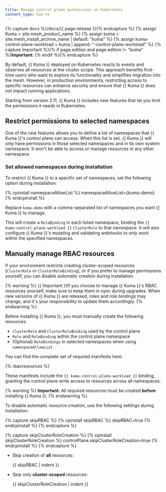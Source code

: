 ```yaml
---
title: Manage control plane permissions on Kubernetes
content_type: how-to
---
```


{% capture docs %}/docs/{{ page.release }}{% endcapture %}
{% assign Kuma = site.mesh_product_name %}
{% assign kuma = site.mesh_install_archive_name | default: "kuma" %}
{% assign kuma-control-plane-workload = kuma | append: "-control-plane-workload" %}
{% capture Important %}{% if page.edition and page.edition != "kuma" %}**Important:** {% endif %}{% endcapture %}

By default, {{ Kuma }} deployed on Kubernetes reacts to events and observes all resources at the cluster scope. This approach benefits first-time users who want to explore its functionality and simplifies migration into the mesh. However, in production environments, restricting access to specific resources can enhance security and ensure that {{ Kuma }} does not impact running applications.

Starting from version 2.11, {{ Kuma }} includes new features that let you limit the permissions it needs in Kubernetes.

## Restrict permissions to selected namespaces

One of the new features allows you to define a list of namespaces that {{ Kuma }}'s control plane can access. When this list is set, {{ Kuma }} will only have permissions in those selected namespaces and in its own system namespace. It won't be able to access or manage resources in any other namespace.

### Set allowed namespaces during installation

To restrict {{ Kuma }} to a specific set of namespaces, set the following option during installation:

{% cpinstall namespaceAllowList %}
namespaceAllowList={kuma-demo}
{% endcpinstall %}

Replace `kuma-demo` with a comma-separated list of namespaces you want {{ Kuma }} to manage.

This will create a `RoleBinding` in each listed namespace, binding the `{{ kuma-control-plane-workload }}` `ClusterRole` to that namespace. It will also configure {{ Kuma }}'s mutating and validating webhooks to only work within the specified namespaces.

<!-- vale Google.Headings = NO -->
## Manually manage RBAC resources
<!-- vale Google.Headings = YES -->

If your environment restricts creating cluster-scoped resources (`ClusterRole` or `ClusterRoleBinding`), or if you prefer to manage permissions yourself, you can disable automatic creation during installation.

{% warning %}
{{ Important }}If you choose to manage {{ Kuma }}'s RBAC resources yourself, make sure to keep them in sync during upgrades. When new versions of {{ Kuma }} are released, roles and role bindings may change, and it's your responsibility to update them accordingly.
{% endwarning %}

Before installing {{ Kuma }}, you must manually create the following resources:

* `ClusterRole` and `ClusterRoleBinding` used by the control plane
* `Role` and `RoleBinding` within the control plane namespace
* (Optional) `RoleBindings` in selected namespaces when using `namespaceAllowList`

You can find the complete set of required manifests here:

{% rbacresources %}

These manifests include the `{{ kuma-control-plane-workload }}` binding, granting the control plane write access to resources across all namespaces.

{% warning %}
**Important:** All required resources must be created **before** installing {{ Kuma }}.
{% endwarning %}

To disable automatic resource creation, use the following settings during installation:

{% capture skipRBAC %}
{% cpinstall skipRBAC %}
skipRBAC=true
{% endcpinstall %}
{% endcapture %}

{% capture skipClusterRoleCreation %}
{% cpinstall skipClusterRoleCreation %}
controlPlane.skipClusterRoleCreation=true
{% endcpinstall %}
{% endcapture %}

* Skip creation of **all** resources:

  {{ skipRBAC | indent }}

* Skip only **cluster-scoped** resources:

  {{ skipClusterRoleCreation | indent }}
